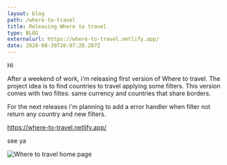 ```yaml
---
layout: blog
path: /where-to-travel
title: Releasing Where to travel
type: BLOG
externalurl: https://where-to-travel.netlify.app/
date: 2020-08-30T20:07:28.287Z
---
```

Hi

After a weekend of work, i'm releasing first version of Where to travel. The project idea is to find countries to travel applying some filters. This version comes with two filtes: same currency and countries that share borders.

For the next releases i'm planning to add a error handler when filter not return any country and new filters.

https://where-to-travel.netlify.app/

see ya

![Where to travel home page](/img/2020-08-30-17_21_45-window.png)